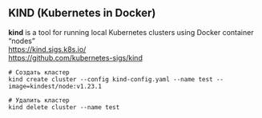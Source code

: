 ## KIND (Kubernetes in Docker)
**kind** is a tool for running local Kubernetes clusters using Docker container “nodes” <br/>
https://kind.sigs.k8s.io/ <br/>
https://github.com/kubernetes-sigs/kind <br/>
```
# Создать кластер
kind create cluster --config kind-config.yaml --name test --image=kindest/node:v1.23.1

# Удалить кластер
kind delete cluster --name test
```